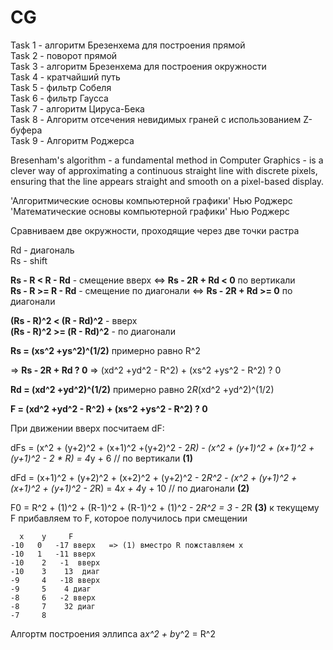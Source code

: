 # CG

Task 1 - алгоритм Брезенхема для построения прямой \
Task 2 - поворот прямой \
Task 3 - алгоритм Брезенхема для построения окружности \
Task 4 - кратчайший путь\
Task 5 - фильтр Собеля\
Task 6 - фильтр Гаусса\
Task 7 - алгоритм Цируса-Бека\
Task 8 - Алгоритм отсечения невидимых граней с использованием Z-буфера\
Task 9 - Алгоритм Роджерса

Bresenham's algorithm - a fundamental method in Computer Graphics - is a clever way of approximating a continuous straight line with discrete pixels, ensuring that the line appears straight and smooth on a pixel-based display.

'Aлгоритмические основы компьютерной графики' Hью Pоджерс\
'Математические основы компьютерной графики' Hью Pоджерс

Cравниваем две окружности, проходящие через две точки растра

Rd - диагональ\
Rs - shift

**Rs - R < R - Rd** - смещение вверх            <=>  **Rs - 2R + Rd < 0**    по вертикали\
**Rs - R >= R - Rd** - смещение по диагонали    <=>  **Rs - 2R + Rd >= 0** по диагонали

**(Rs - R)^2 < (R - Rd)^2** - вверх\
**(Rs - R)^2 >= (R - Rd)^2** - по диагонали

**Rs = (xs^2 +ys^2)^(1/2)** примерно равно R^2                     

=> **Rs - 2R + Rd ? 0** => (xd^2 +yd^2 - R^2) + (xs^2 +ys^2 - R^2) ? 0

**Rd = (xd^2 +yd^2)^(1/2)** примерно равно 2*R*(xd^2 +yd^2)^(1/2)  

**F = (xd^2 +yd^2 - R^2) + (xs^2 +ys^2 - R^2) ? 0**

При движении вверх посчитаем dF:

dFs = (x^2 + (y+2)^2 + (x+1)^2 +(y+2)^2 - 2*R) - (x^2 + (y+1)^2 + (x+1)^2 +(y+1)^2 - 2 * R) = 4*y + 6
// по вертикали **(1)**

dFd = (x+1)^2 + (y+2)^2 + (x+2)^2 + (y+2)^2 - 2*R^2 - (x^2 + (y+1)^2 + (x+1)^2 + (y+1)^2 - 2*R) = 4*x + 4*y + 10 // по диагонали **(2)**


F0 = R^2 + (1)^2 + (R-1)^2 + (R-1)^2 + (1)^2 - 2*R^2 = 3 - 2*R **(3)**
к текущему F прибавляем то F, которое получилось при смещении



```
  x    y     F
-10   0   -17 вверх   => (1) вместро R пожставляем x
-10   1   -11 вверх
-10    2   -1  вверх
-10    3    13  диаг
-9     4   -18 вверх
-9     5    4 диаг
-8     6   -2 вверх
-8     7    32 диаг
-7     8
```

Aлгортм построения эллипса
a*x^2 + b*y^2 = R^2
